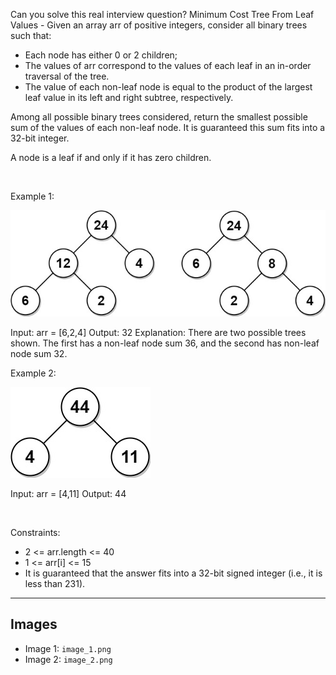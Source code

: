 Can you solve this real interview question? Minimum Cost Tree From Leaf Values - Given an array arr of positive integers, consider all binary trees such that:

 * Each node has either 0 or 2 children;
 * The values of arr correspond to the values of each leaf in an in-order traversal of the tree.
 * The value of each non-leaf node is equal to the product of the largest leaf value in its left and right subtree, respectively.

Among all possible binary trees considered, return the smallest possible sum of the values of each non-leaf node. It is guaranteed this sum fits into a 32-bit integer.

A node is a leaf if and only if it has zero children.

 

Example 1:

![Example 1](./image_1.png)


Input: arr = [6,2,4]
Output: 32
Explanation: There are two possible trees shown.
The first has a non-leaf node sum 36, and the second has non-leaf node sum 32.


Example 2:

![Example 2](./image_2.png)


Input: arr = [4,11]
Output: 44


 

Constraints:

 * 2 <= arr.length <= 40
 * 1 <= arr[i] <= 15
 * It is guaranteed that the answer fits into a 32-bit signed integer (i.e., it is less than 231).

---

## Images

- Image 1: `image_1.png`
- Image 2: `image_2.png`
